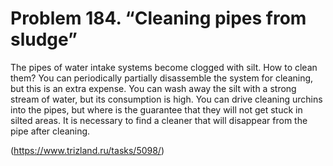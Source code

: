 # Problem 184. “Cleaning pipes from sludge”

The pipes of water intake systems become clogged with silt. How to clean them? You can periodically partially disassemble the system for cleaning, but this is an extra expense. You can wash away the silt with a strong stream of water, but its consumption is high. You can drive cleaning urchins into the pipes, but where is the guarantee that they will not get stuck in silted areas. It is necessary to find a cleaner that will disappear from the pipe after cleaning.

(https://www.trizland.ru/tasks/5098/)
